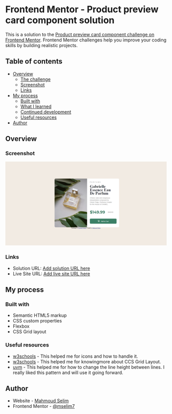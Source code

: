 # Frontend Mentor - Product preview card component solution

This is a solution to the [Product preview card component challenge on Frontend Mentor](https://www.frontendmentor.io/challenges/product-preview-card-component-GO7UmttRfa). Frontend Mentor challenges help you improve your coding skills by building realistic projects.

## Table of contents

- [Overview](#overview)
  - [The challenge](#the-challenge)
  - [Screenshot](#screenshot)
  - [Links](#links)
- [My process](#my-process)
  - [Built with](#built-with)
  - [What I learned](#what-i-learned)
  - [Continued development](#continued-development)
  - [Useful resources](#useful-resources)
- [Author](#author)

## Overview

### Screenshot

![](/Screenshot.png)

### Links

- Solution URL: [Add solution URL here](https://your-solution-url.com)
- Live Site URL: [Add live site URL here](https://your-live-site-url.com)

## My process

### Built with

- Semantic HTML5 markup
- CSS custom properties
- Flexbox
- CSS Grid layout

### Useful resources

- [w3schools](https://www.w3schools.com/icons/default.asp) - This helped me for icons and how to handle it.
- [w3schools](https://www.w3schools.com/css/css_grid.asp) - This helped me for knowingmore about CCS Grid Layout.
- [uvm](https://www.uvm.edu/~bnelson/computer/css/changethespacingbetweenlines.html#:~:text=Use%20the%20line%2Dheight%20property,of%20vertical%20space%20between%20lines.) - This helped me for how to change the line height between lines. I really liked this pattern and will use it going forward.

## Author

- Website - [Mahmoud Selim](https://www.your-site.com)
- Frontend Mentor - [@mselim7](https://www.frontendmentor.io/profile/mselim7)
